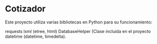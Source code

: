 # Cotizador
Este proyecto utiliza varias bibliotecas en Python para su funcionamiento:

requests
lxml (etree, html)
DatabaseHelper (Clase incluida en el proyecto
datetime (datetime, timedelta).
